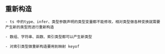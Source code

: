 ## 重新构造

    - ts 中的type、infer、类型参数声明的类型变量都不能修改，相对类型做各种变换就需要产生新的类型而进行重新构造

    - 数组、字符串、函数、索引类型都可以产生新类型

    - 对索引类型做重新构造要用到映射 keyof